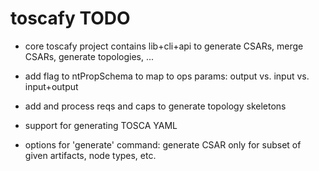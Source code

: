 # toscafy TODO

* core toscafy project contains lib+cli+api to generate CSARs, merge CSARs, generate topologies, ...

* add flag to ntPropSchema to map to ops params: output vs. input vs. input+output



* add and process reqs and caps to generate topology skeletons
* support for generating TOSCA YAML
* options for 'generate' command: generate CSAR only for subset of given artifacts, node types, etc.
